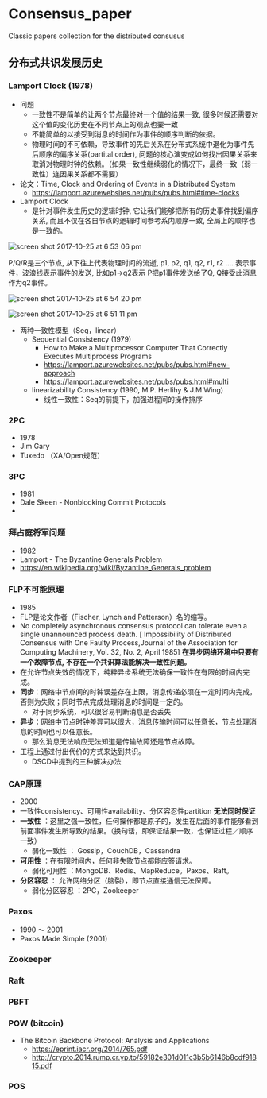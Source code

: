 # Consensus_paper
Classic papers collection for the distributed consusus 

## 分布式共识发展历史

### Lamport Clock (1978)
* 问题
  - 一致性不是简单的让两个节点最终对一个值的结果一致, 很多时候还需要对这个值的变化历史在不同节点上的观点也要一致 
  - 不能简单的以接受到消息的时间作为事件的顺序判断的依据。
  - 物理时间的不可依赖，导致事件的先后关系在分布式系统中退化为事件先后顺序的偏序关系(partital order), 问题的核心演变成如何找出因果关系来取消对物理时钟的依赖。（如果一致性继续弱化的情况下，最终一致（弱一致性）连因果关系都不需要）
* 论文：Time, Clock and Ordering of Events in a Distributed System
   * https://lamport.azurewebsites.net/pubs/pubs.html#time-clocks
* Lamport Clock
  - 是针对事件发生历史的逻辑时钟, 它让我们能够把所有的历史事件找到偏序关系, 而且不仅在各自节点的逻辑时间参考系内顺序一致, 全局上的顺序也是一致的。

![screen shot 2017-10-25 at 6 53 06 pm](https://user-images.githubusercontent.com/1134993/31995139-d625ea56-b948-11e7-9b81-468651250f7f.png)

P/Q/R是三个节点, 从下往上代表物理时间的流逝, p1, p2, q1, q2, r1, r2 …. 表示事件，波浪线表示事件的发送, 比如p1->q2表示 P把p1事件发送给了Q, Q接受此消息作为q2事件。

![screen shot 2017-10-25 at 6 54 20 pm](https://user-images.githubusercontent.com/1134993/31995186-01abe57c-b949-11e7-91c5-f3e3d159e965.png)

![screen shot 2017-10-25 at 6 51 11 pm](https://user-images.githubusercontent.com/1134993/31995072-998fbe28-b948-11e7-8d43-510a3e766b9a.png)

* 两种一致性模型（Seq，linear）
   - Sequential Consistency (1979)
     * How to Make a Multiprocessor Computer That Correctly Executes Multiprocess Programs
     * https://lamport.azurewebsites.net/pubs/pubs.html#new-approach
     * https://lamport.azurewebsites.net/pubs/pubs.html#multi
   - linearizability Consistency (1990, M.P. Herlihy & J.M Wing)
     * 线性一致性：Seq的前提下，加强进程间的操作排序

### 2PC
* 1978
* Jim Gary
* Tuxedo （XA/Open规范）
 
### 3PC
* 1981
* Dale Skeen - Nonblocking Commit Protocols
* 

### 拜占庭将军问题
* 1982
* Lamport - The Byzantine Generals Problem
* https://en.wikipedia.org/wiki/Byzantine_Generals_problem

### FLP不可能原理
* 1985
* FLP是论文作者（Fischer, Lynch and Patterson）名的缩写。
* No completely asynchronous consensus protocol can tolerate even a single unannounced process death. [ Impossibility of Distributed Consensus with One Faulty Process,Journal of the Association for Computing Machinery, Vol. 32, No. 2, April 1985] **在异步网络环境中只要有一个故障节点, 不存在一个共识算法能解决一致性问题。**
* 在允许节点失效的情况下，纯粹异步系统无法确保一致性在有限的时间内完成。
* **同步**：网络中节点间的时钟误差存在上限，消息传递必须在一定时间内完成，否则为失败；同时节点完成处理消息的时间是一定的。
   * 对于同步系统，可以很容易判断消息是否丢失
* **异步**：网络中节点时钟差异可以很大，消息传输时间可以任意长，节点处理消息的时间也可以任意长。
   * 那么消息无法响应无法知道是传输故障还是节点故障。
* 工程上通过付出代价的方式来达到共识。
   - DSCD中提到的三种解决办法

### CAP原理
* 2000
* 一致性consistency、可用性availability、分区容忍性partition **无法同时保证**
* **一致性** ：这里之强一致性，任何操作都是原子的，发生在后面的事件能够看到前面事件发生所导致的结果。（换句话，即保证结果一致，也保证过程／顺序一致）
  - 弱化一致性 ： Gossip，CouchDB，Cassandra
* **可用性** ：在有限时间内，任何非失败节点都能应答请求。
  - 弱化可用性 ：MongoDB、Redis、MapReduce。Paxos、Raft。
* **分区容忍** ： 允许网络分区（脑裂），即节点直接通信无法保障。
  - 弱化分区容忍 ：2PC，Zookeeper

### Paxos
* 1990 ～ 2001
* Paxos Made Simple (2001) 

### Zookeeper

### Raft

### PBFT

### POW (bitcoin)
* The Bitcoin Backbone Protocol: Analysis and Applications
  - https://eprint.iacr.org/2014/765.pdf
  - http://crypto.2014.rump.cr.yp.to/59182e301d011c3b5b6146b8cdf91815.pdf

### POS


